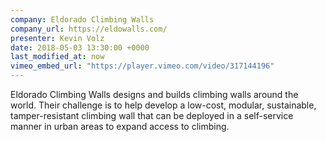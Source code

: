 ```yaml
---
company: Eldorado Climbing Walls
company_url: https://eldowalls.com/
presenter: Kevin Volz 
date: 2018-05-03 13:30:00 +0000
last_modified_at: now
vimeo_embed_url: "https://player.vimeo.com/video/317144196"
---
```


Eldorado Climbing Walls designs and builds climbing walls around the world. Their challenge is to help develop a low-cost, modular, sustainable, tamper-resistant climbing wall that can be deployed in a self-service manner in urban areas to expand access to climbing.
